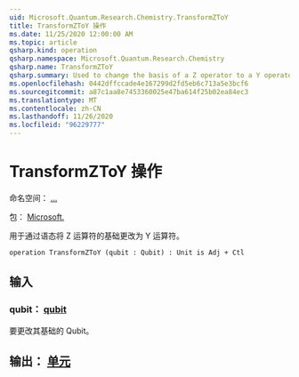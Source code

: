 ```yaml
---
uid: Microsoft.Quantum.Research.Chemistry.TransformZToY
title: TransformZToY 操作
ms.date: 11/25/2020 12:00:00 AM
ms.topic: article
qsharp.kind: operation
qsharp.namespace: Microsoft.Quantum.Research.Chemistry
qsharp.name: TransformZToY
qsharp.summary: Used to change the basis of a Z operator to a Y operator by conjugation.
ms.openlocfilehash: 0442dffccade4e167299d2fd5eb6c713a5e3bcf6
ms.sourcegitcommit: a87c1aa8e7453360025e47ba614f25b02ea84ec3
ms.translationtype: MT
ms.contentlocale: zh-CN
ms.lasthandoff: 11/26/2020
ms.locfileid: "96229777"
---
```

# <a name="transformztoy-operation"></a>TransformZToY 操作

命名空间： [...](xref:Microsoft.Quantum.Research.Chemistry)

包： [Microsoft.](https://nuget.org/packages/Microsoft.Quantum.Research.Chemistry)


用于通过语态将 Z 运算符的基础更改为 Y 运算符。

```qsharp
operation TransformZToY (qubit : Qubit) : Unit is Adj + Ctl
```


## <a name="input"></a>输入

### <a name="qubit--qubit"></a>qubit： [qubit](xref:microsoft.quantum.lang-ref.qubit)

要更改其基础的 Qubit。



## <a name="output--unit"></a>输出： [单元](xref:microsoft.quantum.lang-ref.unit)

